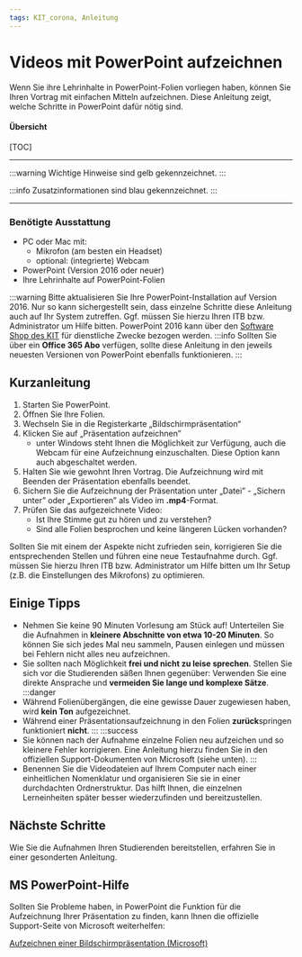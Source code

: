 ```yaml
---
tags: KIT_corona, Anleitung
---
```

# Videos mit PowerPoint aufzeichnen

Wenn Sie ihre Lehrinhalte in PowerPoint-Folien vorliegen haben, können Sie Ihren Vortrag mit einfachen Mitteln aufzeichnen. Diese Anleitung zeigt, welche Schritte in PowerPoint dafür nötig sind.

#### Übersicht
[TOC]

---

:::warning
Wichtige Hinweise sind gelb gekennzeichnet.
:::

:::info
Zusatzinformationen sind blau gekennzeichnet.
:::

---

### Benötigte Ausstattung
* PC oder Mac mit:
    * Mikrofon (am besten ein Headset) 
    * optional: (integrierte) Webcam
* PowerPoint (Version 2016 oder neuer)
* Ihre Lehrinhalte auf PowerPoint-Folien

:::warning
Bitte aktualisieren Sie Ihre PowerPoint-Installation auf Version 2016. Nur so kann sichergestellt sein, dass einzelne Schritte diese Anleitung auch auf Ihr System zutreffen. Ggf. müssen Sie hierzu Ihren ITB bzw. Administrator um Hilfe bitten. PowerPoint 2016 kann über den [Software Shop des KIT](https://rzunika.asknet.de) für dienstliche Zwecke bezogen werden.
:::info
Sollten Sie über ein **Office 365 Abo** verfügen, sollte diese Anleitung in den jeweils neuesten Versionen von PowerPoint ebenfalls funktionieren.
:::


## Kurzanleitung 

1. Starten Sie PowerPoint.
2. Öffnen Sie Ihre Folien.
3. Wechseln Sie in die Registerkarte „Bildschirmpräsentation“
4. Klicken Sie auf „Präsentation aufzeichnen”
    * unter Windows steht Ihnen die Möglichkeit zur Verfügung, auch die Webcam für eine Aufzeichnung einzuschalten. Diese Option kann auch abgeschaltet werden.
6. Halten Sie wie gewohnt Ihren Vortrag. Die Aufzeichnung wird mit Beenden der Präsentation ebenfalls beendet.
7. Sichern Sie die Aufzeichnung der Präsentation unter „Datei” - „Sichern unter” oder „Exportieren” als Video im **.mp4**-Format.
7. Prüfen Sie das aufgezeichnete Video:
    * Ist Ihre Stimme gut zu hören und zu verstehen?
    * Sind alle Folien besprochen und keine längeren Lücken vorhanden?

Sollten Sie mit einem der Aspekte nicht zufrieden sein, korrigieren Sie die entsprechenden Stellen und führen eine neue Testaufnahme durch. Ggf. müssen Sie hierzu Ihren ITB bzw. Administrator um Hilfe bitten um Ihr Setup (z.B. die Einstellungen des Mikrofons) zu optimieren.


## Einige Tipps
* Nehmen Sie keine 90 Minuten Vorlesung am Stück auf! Unterteilen Sie die Aufnahmen in **kleinere Abschnitte von etwa 10-20 Minuten**. So können Sie sich jedes Mal neu sammeln, Pausen einlegen und müssen bei Fehlern nicht alles neu aufzeichnen.
* Sie sollten nach Möglichkeit **frei und nicht zu leise sprechen**. Stellen Sie sich vor die Studierenden säßen Ihnen gegenüber: Verwenden Sie eine direkte Ansprache und **vermeiden Sie lange und komplexe Sätze**.
:::danger
* Während Folienübergängen, die eine gewisse Dauer zugewiesen haben, wird **kein Ton** aufgezeichnet.
* Während einer Präsentationsaufzeichnung in den Folien **zurück**springen funktioniert **nicht**.
:::
:::success
* Sie können nach der Aufnahme einzelne Folien neu aufzeichen und so kleinere Fehler korrigieren. Eine Anleitung hierzu finden Sie in den offiziellen Support-Dokumenten von Microsoft (siehe unten).
:::
* Benennen Sie die Videodateien auf Ihrem Computer nach einer einheitlichen Nomenklatur und organisieren Sie sie in einer durchdachten Ordnerstruktur. Das hilft Ihnen, die einzelnen Lerneinheiten später besser wiederzufinden und bereitzustellen.


## Nächste Schritte
Wie Sie die Aufnahmen Ihren Studierenden bereitstellen, erfahren Sie in einer gesonderten Anleitung.




## MS PowerPoint-Hilfe
Sollten Sie Probleme haben, in PowerPoint die Funktion für die Aufzeichnung Ihrer Präsentation zu finden, kann Ihnen die offizielle Support-Seite von Microsoft weiterhelfen:

[Aufzeichnen einer Bildschirmpräsentation (Microsoft)](https://support.office.com/de-de/article/aufzeichnen-einer-bildschirmpräsentation-mit-kommentaren-und-folienanzeigedauern-0b9502c6-5f6c-40ae-b1e7-e47d8741161c#OfficeVersion=Office_365)